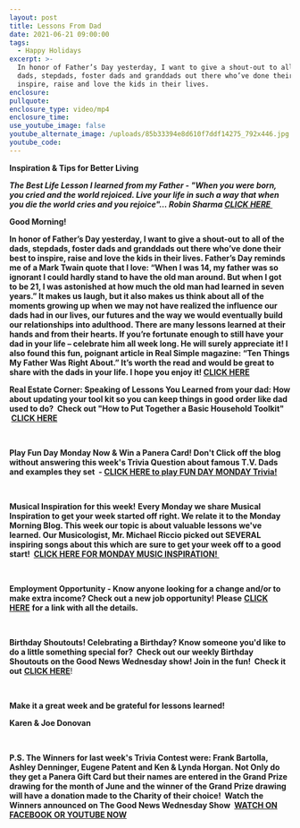 ```yaml
---
layout: post
title: Lessons From Dad
date: 2021-06-21 09:00:00
tags:
  - Happy Holidays
excerpt: >-
  In honor of Father’s Day yesterday, I want to give a shout-out to all of the
  dads, stepdads, foster dads and granddads out there who’ve done their best to
  inspire, raise and love the kids in their lives. 
enclosure:
pullquote:
enclosure_type: video/mp4
enclosure_time:
use_youtube_image: false
youtube_alternate_image: /uploads/85b33394e8d610f7ddf14275_792x446.jpg
youtube_code:
---
```

**Inspiration & Tips for Better Living**

***The Best Life Lesson I learned from my Father - "When you were born, you cried and the world rejoiced. Live your life in such a way that when you die the world cries and you rejoice"… Robin Sharma&nbsp;[CLICK HERE&nbsp;](https://youtu.be/10FGJlxwkhc?t=205)***

**Good Morning\!**

**In honor of Father’s Day yesterday, I want to give a shout-out to all of the dads, stepdads, foster dads and granddads out there who’ve done their best to inspire, raise and love the kids in their lives. Father’s Day reminds me of a Mark Twain quote that I love: “When I was 14, my father was so ignorant I could hardly stand to have the old man around. But when I got to be 21, I was astonished at how much the old man had learned in seven years.” It makes us laugh, but it also makes us think about all of the moments growing up when we may not have realized the influence our dads had in our lives, our futures and the way we would eventually build our relationships into adulthood. There are many lessons learned at their hands and from their hearts. If you’re fortunate enough to still have your dad in your life – celebrate him all week long. He will surely appreciate it\! I also found this fun, poignant article in Real Simple magazine: “Ten Things My Father Was Right About.” It’s worth the read and would be great to share with the dads in your life. I hope you enjoy it\!&nbsp;[CLICK HERE](https://www.realsimple.com/magazine-more/inside-magazine/life-lessons/things-my-father-was-right-about)&nbsp;**

**Real Estate Corner: Speaking of Lessons You Learned from your dad: How about updating your tool kit so you can keep things in good order like dad used to do?&nbsp; Check out "How to Put Together a Basic Household Toolkit" &nbsp;[CLICK HERE](https://www.thespruce.com/basic-household-tool-kit-1976251#:~:text=%20Put%20Together%20a%20Basic%20Household%20Tool%20Kit,assortment%20of%20various%20sizes%20and%20shapes.%20More%20)**

&nbsp;

**Play Fun Day Monday Now & Win a Panera Card\! Don't Click off the blog without answering this week's Trivia Question about famous T.V. Dads and examples they set &nbsp;-&nbsp;**[**CLICK HERE to play FUN DAY MONDAY Trivia\!**](https://contacts.byreferralonly.com/Form.aspx?Key=5DDFF1A76AE335662187B4AFAD9B0A76)

&nbsp;

**Musical Inspiration for this week\!**&nbsp;**Every Monday we share Musical Inspiration to get your week started off right. We relate it to the Monday Morning Blog. This week our topic is about valuable lessons we've learned. Our Musicologist, Mr. Michael Riccio picked out SEVERAL inspiring songs about this which are**&nbsp;**sure to get your week off to a good start\! &nbsp;[CLICK HERE FOR MONDAY MUSIC INSPIRATION\!&nbsp;](https://contacts.byreferralonly.com/Form.aspx?Key=8F6438048B2BCED0A2D19FB82B3ECA27)**&nbsp;

&nbsp;

**Employment Opportunity - Know anyone looking for a change and/or to make extra income? Check out a new job opportunity\!**&nbsp;**Please**&nbsp;[**CLICK HERE**](https://contacts.byreferralonly.com/Form.aspx?Key=E69E228828AB95BB507E1A5EC0E7DD84)&nbsp;**for a link with all the details.**

&nbsp;

**Birthday Shoutouts\! Celebrating a Birthday? Know someone you'd like to do a little something special for?&nbsp; Check out our weekly Birthday Shoutouts on the Good News Wednesday show\! Join in the fun\!&nbsp; Check it out**&nbsp;[**CLICK HERE**](https://youtu.be/8799zYR73JM?t=745)\!

&nbsp;

**Make it a great week and be grateful for lessons learned\!**

**Karen & Joe Donovan**

&nbsp;

**P.S. The Winners for last week's Trivia Contest were: Frank Bartolla, Ashley Denninger, Eugene Patent and Ken & Lynda Horgan. Not Only do they get a Panera Gift Card but their names are entered in the Grand Prize drawing for the month of June and the winner of the Grand Prize drawing will have a donation made to the Charity of their choice\! &nbsp;Watch the Winners announced on The Good News Wednesday Show&nbsp;**&nbsp;[**WATCH ON FACEBOOK OR YOUTUBE NOW**](https://contacts.byreferralonly.com/Form.aspx?Key=98D8543BADFDC8C65042C8AC391A79FD)
